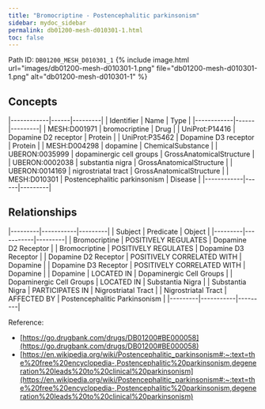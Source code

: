 ```yaml
---
title: "Bromocriptine - Postencephalitic parkinsonism"
sidebar: mydoc_sidebar
permalink: db01200-mesh-d010301-1.html
toc: false 
---
```



Path ID: `DB01200_MESH_D010301_1`
{% include image.html url="images/db01200-mesh-d010301-1.png" file="db01200-mesh-d010301-1.png" alt="db01200-mesh-d010301-1" %}

## Concepts

|------------|------|---------|
| Identifier | Name | Type    |
|------------|------|---------|
| MESH:D001971 | bromocriptine | Drug |
| UniProt:P14416 | Dopamine D2 receptor | Protein |
| UniProt:P35462 | Dopamine D3 receptor | Protein |
| MESH:D004298 | dopamine | ChemicalSubstance |
| UBERON:0035999 | dopaminergic cell groups | GrossAnatomicalStructure |
| UBERON:0002038 | substantia nigra | GrossAnatomicalStructure |
| UBERON:0014169 | nigrostriatal tract | GrossAnatomicalStructure |
| MESH:D010301 | Postencephalitic parkinsonism | Disease |
|------------|------|---------|

## Relationships

|---------|-----------|---------|
| Subject | Predicate | Object  |
|---------|-----------|---------|
| Bromocriptine | POSITIVELY REGULATES | Dopamine D2 Receptor |
| Bromocriptine | POSITIVELY REGULATES | Dopamine D3 Receptor |
| Dopamine D2 Receptor | POSITIVELY CORRELATED WITH | Dopamine |
| Dopamine D3 Receptor | POSITIVELY CORRELATED WITH | Dopamine |
| Dopamine | LOCATED IN | Dopaminergic Cell Groups |
| Dopaminergic Cell Groups | LOCATED IN | Substantia Nigra |
| Substantia Nigra | PARTICIPATES IN | Nigrostriatal Tract |
| Nigrostriatal Tract | AFFECTED BY | Postencephalitic Parkinsonism |
|---------|-----------|---------|

Reference: 
  - [https://go.drugbank.com/drugs/DB01200#BE000058](https://go.drugbank.com/drugs/DB01200#BE000058)
  - [https://en.wikipedia.org/wiki/Postencephalitic_parkinsonism#:~:text=the%20free%20encyclopedia-,Postencephalitic%20parkinsonism,degeneration%20leads%20to%20clinical%20parkinsonism](https://en.wikipedia.org/wiki/Postencephalitic_parkinsonism#:~:text=the%20free%20encyclopedia-,Postencephalitic%20parkinsonism,degeneration%20leads%20to%20clinical%20parkinsonism)

